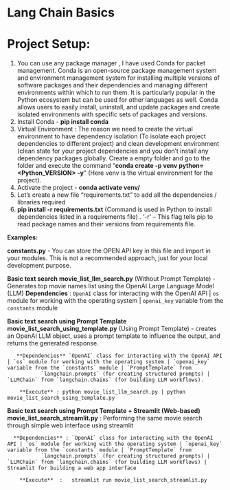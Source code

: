 # Lang Chain Basics

Project Setup:
===============
1. You can use any package manager , I have used Conda for packet management. 	Conda is an open-source package management system and environment management system for installing multiple versions of software packages and their dependencies and managing different environments within which to run them. It is particularly popular in the Python ecosystem but can be used for other languages as well. Conda allows users to easily install, uninstall, and update packages and create isolated environments with specific sets of packages and versions.
2. Install Conda - **pip install conda**
3. Virtual Environment : The reason we need to create the virtual environment to have dependency isolation (To isolate each project dependencies to different project) and clean development environment (clean state for your project dependencies and you don’t install any dependency packages globally.
Create a empty folder and go to the folder and execute the command “**conda create -p venv python=<Python_VERSION> -y**” (Here venv is the virtual environment for the project).
4. Activate the project - **conda activate venv/**
5. Let’s create a new file “requirements.txt” to add all the dependencies / libraries required
6. **pip install -r requirements.txt**  (Command is used in Python to install dependencies listed in a requirements file) . ‘-r’ – This flag tells pip to read package names and their versions from requirements file.

**Examples:**

**constants.py** - You can store the OPEN API key in this file and import in your modules. This is not a recommended approach, just for your local development purpose.

**Basic text search**
    **movie_list_llm_search.py** (Without Prompt Template) - Generates top movie names list using the OpenAI Large Language Model (LLM)
    **Dependencies** : `OpenAI` class for interacting with the OpenAI API | `os` module for working with the operating system | `openai_key` variable from the `constants` module
   
**Basic text search using Prompt Template**
       **movie_list_search_using_template.py** (Using Prompt Template) - creates an OpenAI LLM object, uses a prompt template to influence  the output, and returns the generated response.
       
       **Dependencies** `OpenAI` class for interacting with the OpenAI API | `os` module for working with the operating system | `openai_key` variable from the `constants` module | `PromptTemplate` from 
               `langchain.prompts` (for creating structured prompts) | `LLMChain` from `langchain.chains` (for building LLM workflows).
               
        **Execute** : python movie_list_llm_search.py | python movie_list_search_using_template.py

**Basic text search using Prompt Template + Streamlit (Web-based)**   
      **movie_list_search_streamlit.py** : Performing the same movie search through simple web interface  using streamlit
      
      **Dependencies** : `OpenAI` class for interacting with the OpenAI API | `os` module for working with the operating system | `openai_key` variable from the `constants` module | `PromptTemplate` from 
               `langchain.prompts` (for creating structured prompts) | `LLMChain` from `langchain.chains` (for building LLM workflows) | Streamlit for building a web app interface
               
        **Execute**  :   streamlit run movie_list_search_streamlit.py

